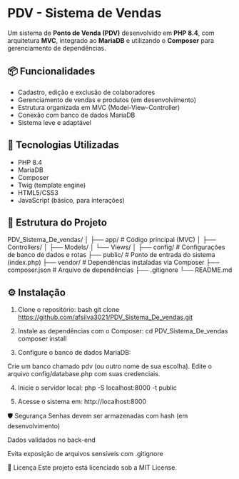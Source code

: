# PDV - Sistema de Vendas

Um sistema de **Ponto de Venda (PDV)** desenvolvido em **PHP 8.4**, com arquitetura **MVC**, integrado ao **MariaDB** e utilizando o **Composer** para gerenciamento de dependências.

## 📦 Funcionalidades

- Cadastro, edição e exclusão de colaboradores
- Gerenciamento de vendas e produtos (em desenvolvimento)
- Estrutura organizada em MVC (Model-View-Controller)
- Conexão com banco de dados MariaDB
- Sistema leve e adaptável

## 🚀 Tecnologias Utilizadas

- PHP 8.4
- MariaDB
- Composer
- Twig (template engine)
- HTML5/CSS3
- JavaScript (básico, para interações)

## 📁 Estrutura do Projeto

PDV_Sistema_De_vendas/
│
├── app/ # Código principal (MVC)
│ ├── Controllers/
│ ├── Models/
│ └── Views/
│
├── config/ # Configurações de banco de dados e rotas
├── public/ # Ponto de entrada do sistema (index.php)
├── vendor/ # Dependências instaladas via Composer
├── composer.json # Arquivo de dependências
├── .gitignore
└── README.md

## ⚙️ Instalação

1. Clone o repositório:
  bash
  git clone https://github.com/afsilva3021/PDV_Sistema_De_vendas.git

2. Instale as dependências com o Composer:
  cd PDV_Sistema_De_vendas
  composer install

3. Configure o banco de dados MariaDB:

  Crie um banco chamado pdv (ou outro nome de sua escolha).
  Edite o arquivo config/database.php com suas credenciais.

4. Inicie o servidor local:
  php -S localhost:8000 -t public

5. Acesse o sistema em:
  http://localhost:8000


🛡️ Segurança
Senhas devem ser armazenadas com hash (em desenvolvimento)

Dados validados no back-end

Evita exposição de arquivos sensíveis com .gitignore

📝 Licença
Este projeto está licenciado sob a MIT License.


